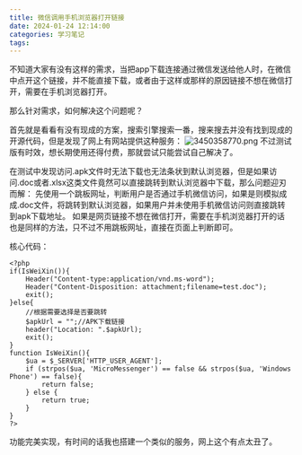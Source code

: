 ```yaml
---
title: 微信调用手机浏览器打开链接
date: 2024-01-24 12:14:00
categories: 学习笔记
tags:
---
```

<!--markdown-->不知道大家有没有这样的需求，当把app下载连接通过微信发送给他人时，在微信中点开这个链接，并不能直接下载，或者由于这样或那样的原因链接不想在微信打开，需要在手机浏览器打开。

那么针对需求，如何解决这个问题呢？

首先就是看看有没有现成的方案，搜索引擎搜索一番，搜来搜去并没有找到现成的开源代码，但是发现了网上有网站提供这种服务：
![3450358770.png](https://bu.dusays.com/2024/01/24/65b0feec3dcac.png)
不过测试版有时效，想长期使用还得付费，那就尝试只能尝试自己解决了。

在测试中发现访问.apk文件时无法下载也无法条状到默认浏览器，但是如果访问.doc或者.xlsx这类文件竟然可以直接跳转到默认浏览器中下载，那么问题迎刃而解：
先使用一个跳板网址，判断用户是否通过手机微信访问，如果是则模拟成成.doc文件，将跳转到默认浏览器，如果用户并未使用手机微信访问则直接跳转到apk下载地址。
如果是网页链接不想在微信打开，需要在手机浏览器打开的话也是同样的方法，只不过不用跳板网址，直接在页面上判断即可。

核心代码：
```
<?php
if(IsWeiXin()){
    Header("Content-type:application/vnd.ms-word");
    Header("Content-Disposition: attachment;filename=test.doc");
    exit();
}else{
    //根据需要选择是否要跳转
    $apkUrl = "";//APK下载链接
    header("Location: ".$apkUrl);
    exit(); 
}
function IsWeiXin(){
    $ua = $_SERVER['HTTP_USER_AGENT'];
    if (strpos($ua, 'MicroMessenger') == false && strpos($ua, 'Windows Phone') == false){
        return false;
    } else {
        return true;
    }
}
?>

```
功能完美实现，有时间的话我也搭建一个类似的服务，网上这个有点太丑了。